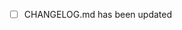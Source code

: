 <!--
  If this change has a user visible change (including
  bug fixes, new features, etc) please describe the change in
  CHANGELOG.md.  Consider also updating the README.
 -->

 - [ ] CHANGELOG.md has been updated
